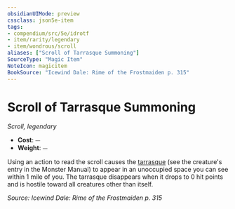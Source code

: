 ```yaml
---
obsidianUIMode: preview
cssclass: json5e-item
tags:
- compendium/src/5e/idrotf
- item/rarity/legendary
- item/wondrous/scroll
aliases: ["Scroll of Tarrasque Summoning"]
SourceType: "Magic Item"
NoteIcon: magicitem
BookSource: "Icewind Dale: Rime of the Frostmaiden p. 315"
---
```

# Scroll of Tarrasque Summoning
*Scroll, legendary*  

- **Cost**: ⏤
- **Weight**: ⏤

Using an action to read the scroll causes the [tarrasque](/2-Mechanics/CLI/bestiary/monstrosity/tarrasque.md) (see the creature's entry in the Monster Manual) to appear in an unoccupied space you can see within 1 mile of you. The tarrasque disappears when it drops to 0 hit points and is hostile toward all creatures other than itself.

*Source: Icewind Dale: Rime of the Frostmaiden p. 315*